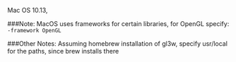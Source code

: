 Mac OS 10.13,

###Note:
MacOS uses frameworks for certain libraries,
for OpenGL specify: `-framework OpenGL`

###Other Notes:
Assuming homebrew installation of gl3w, specify usr/local for the paths, since brew installs there


